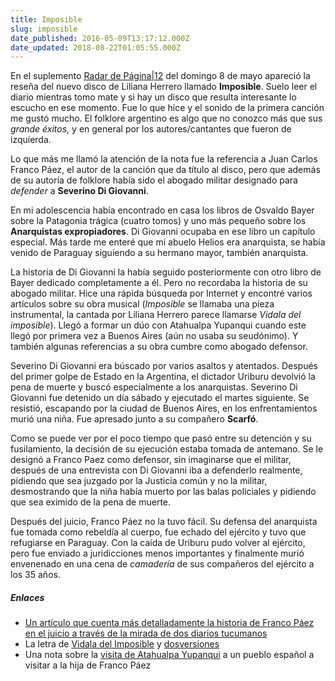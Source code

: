 ```yaml
---
title: Imposible
slug: imposible
date_published: 2016-05-09T13:17:12.000Z
date_updated: 2018-08-22T01:05:55.000Z
---
```


En el suplemento [Radar de Página|12](http://www.pagina12.com.ar/diario/suplementos/radar/index.html) del domingo 8 de mayo apareció la reseña del nuevo disco de Liliana Herrero llamado **Imposible**.  Suelo leer el diario mientras tomo mate y si hay un disco que resulta interesante lo escucho en ese momento. Fue lo que hice y el sonido de la primera canción me gustó mucho. El folklore argentino es algo que no conozco más que sus *grande éxitos*, y en general por los autores/cantantes que fueron de izquierda.

Lo que más me llamó la atención de la nota fue la referencia a Juan Carlos Franco Páez, el autor de la canción que da título al disco, pero que además de su autoría de folklore había sido el abogado militar designado para *defender* a **Severino Di Giovanni**.

En mi adolescencia había encontrado en casa los libros de Osvaldo Bayer sobre la Patagonia trágica (cuatro tomos) y uno más pequeño sobre los **Anarquistas expropiadores**. Di Giovanni ocupaba en ese libro un capítulo especial. Más tarde me enteré que mi abuelo Helios era anarquista, se había venido de Paraguay siguiendo a su hermano mayor, también anarquista.

La historia de Di Giovanni la había seguido posteriormente con otro libro de Bayer dedicado completamente a él. Pero no recordaba la historia de su abogado militar. Hice una rápida búsqueda por Internet y encontré varios artículos sobre su obra musical (*Imposible* se llamaba una pieza instrumental, la cantada por Liliana Herrero parece llamarse *Vidala del imposible*). Llegó a formar un dúo con Atahualpa Yupanqui cuando este llegó por primera vez a Buenos Aires (aún no usaba su seudónimo). Y también algunas referencias a su obra cumbre como abogado defensor.

Severino Di Giovanni era búscado por varios asaltos y atentados. Después del primer golpe de Estado en la Argentina, el dictador Uriburu devolvió la pena de muerte y buscó especialmente a los anarquistas. Severino Di Giovanni fue detenido un día sábado y ejecutado el martes siguiente. Se resistió, escapando por la ciudad de Buenos Aires, en los enfrentamientos murió una niña. Fue apresado junto a su compañero **Scarfó**.

Como se puede ver por el poco tiempo que pasó entre su detención y su fusilamiento, la decisión de su ejecución estaba tomada de antemano. Se le designó a Franco Paez como defensor, sin imaginarse que el militar, después de una entrevista con Di Giovanni iba a defenderlo realmente, pidiendo que sea juzgado por la Justicia común y no la militar, desmostrando que la niña había muerto por las balas policiales y pidiendo que sea eximido de la pena de muerte.

Después del juicio, Franco Páez no la tuvo fácil. Su defensa del anarquista fue tomada como rebeldía al cuerpo, fue echado del ejército y tuvo que refugiarse en Paraguay. Con la caída de Uriburu pudo volver al ejército, pero fue enviado a juridicciones menos importantes y finalmente murió envenenado en una cena de *camadería* de sus compañeros del ejército a los 35 años.

##### Enlaces

- [Un artículo que cuenta más detalladamente la historia de Franco Páez en el juicio a través de la mirada de dos diarios tucumanos](http://www.lillo.org.ar/revis/cc/2014-bhc-01/03.pdf)
- La letra de [Vidala del Imposible](http://www.cancioneros.com/nc/12655/0/vidala-del-imposible-juan-carlos-franco) y [dos](https://www.youtube.com/watch?v=Y-HRq_8jzyI)[versiones](https://www.youtube.com/watch?v=ppWyKwNWPrk)
- Una nota sobre la [visita de Atahualpa Yupanqui](http://xavierfebres-es.blogspot.com.ar/2015/05/los-dias-inexplicados-de-atahualpa.html) a un pueblo español a visitar a la hija de Franco Páez
